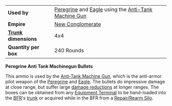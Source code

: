 |                                                 |                                                                                                                                                |
| ----------------------------------------------- | ---------------------------------------------------------------------------------------------------------------------------------------------- |
| **Used by**                                     | [Peregrine](../vehicles/Peregrine.md) and [Eagle](../vehicles/Eagle.md) using the [Anti-Tank Machine Gun](../weapons/Anti-Tank_Machine_Gun.md) |
| **Empire**                                      | [New Conglomerate](../terminology/New_Conglomerate.md)                                                                                                 |
| **[Trunk](../terminology/Trunk.md) dimensions** | 4x4                                                                                                                                            |
| **Quantity per box**                            | 240 Rounds                                                                                                                                     |

**Peregrine Anti Tank Machinegun Bullets**

This ammo is used by the
[Anti-Tank Machine Gun](../weapons/Anti-Tank_Machine_Gun.md), which is the
anti-armor pilot weapon of the [Peregrine](../vehicles/Peregrine.md) and
[Eagle](../vehicles/Eagle.md). The bullets do impressive damage at close range,
but suffer large [damage reductions](../terminology/Damage_Degradation.md) at
longer ranges. The boxes can be obtained from any
[Equipment Terminal](../items/Equipment_Terminal.md) to be hand-loaded into the
[BFR](../vehicles/BattleFrame_Robotics.md)'s [trunk](../terminology/Trunk.md) or
acquired while in the BFR from a
[Repair/Rearm Silo](../items/Repair_Rearm_Silo.md).
